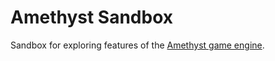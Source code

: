 # Amethyst Sandbox

Sandbox for exploring features of the [Amethyst game engine][1].

[1]: https://book-src.amethyst.rs/stable/intro.html
